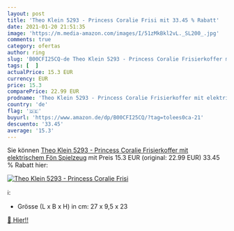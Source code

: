 ```yaml
---
layout: post
title: 'Theo Klein 5293 - Princess Coralie Frisi mit 33.45 % Rabatt'
date: 2021-01-20 21:51:35
image: 'https://m.media-amazon.com/images/I/51zMkBkl2vL._SL200_.jpg'
comments: true
category: ofertas
author: ring
slug: 'B00CFI25CQ-de Theo Klein 5293 - Princess Coralie Frisierkoffer mit...'
tags: [  ]
actualPrice: 15.3 EUR
currency: EUR
price: 15.3
comparePrice: 22.99 EUR
prodname: 'Theo Klein 5293 - Princess Coralie Frisierkoffer mit elektrischem Fön  Spielzeug'
country: 'de'
flag: '🇩🇪'
buyurl: 'https://www.amazon.de/dp/B00CFI25CQ/?tag=tolees0ca-21'
descuento: '33.45'
average: '15.3'
---
```


Sie können [Theo Klein 5293 - Princess Coralie Frisierkoffer mit elektrischem Fön  Spielzeug](https://www.amazon.de/dp/B00CFI25CQ/?tag=tolees0ca-21) mit Preis 15.3 EUR (original: 22.99 EUR) 33.45 % Rabatt hier:

[![Theo Klein 5293 - Princess Coralie Frisi](https://m.media-amazon.com/images/I/51zMkBkl2vL._SL200_.jpg)](https://www.amazon.de/dp/B00CFI25CQ/?tag=tolees0ca-21)

ℹ️:

- Grösse (L x B x H) in cm: 27 x 9,5 x 23

[🛒 Hier!!](https://www.amazon.de/dp/B00CFI25CQ/?tag=tolees0ca-21)
